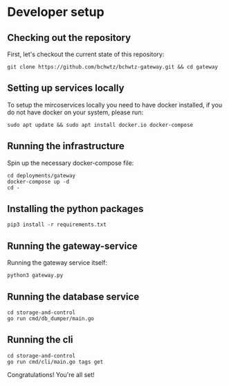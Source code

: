 # Developer setup

## Checking out the repository
First, let's checkout the current state of this repository:

```{bash}
git clone https://github.com/bchwtz/bchwtz-gateway.git && cd gateway
```

## Setting up services locally
To setup the mircoservices locally you need to have docker installed, if you do not have docker on your system, please run:

```{bash}
sudo apt update && sudo apt install docker.io docker-compose
```

## Running the infrastructure
Spin up the necessary docker-compose file:

```{bash}
cd deployments/gateway
docker-compose up -d
cd -
```

## Installing the python packages
```{bash}
pip3 install -r requirements.txt
```

## Running the gateway-service
Running the gateway service itself:

```{bash}
python3 gateway.py
```

## Running the database service

```{bash}
cd storage-and-control
go run cmd/db_dumper/main.go
```

## Running the cli

```{bash}
cd storage-and-control
go run cmd/cli/main.go tags get
```

Congratulations! You're all set!